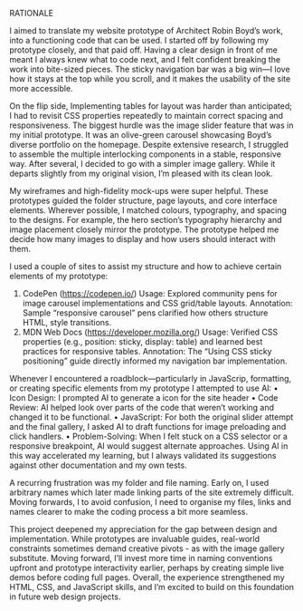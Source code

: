 RATIONALE

I aimed to translate my website prototype of Architect Robin Boyd’s work, into a functioning code that can be used. I started off by following my prototype closely, and that paid off. Having a clear design in front of me meant I always knew what to code next, and I felt confident breaking the work into bite-sized pieces. The sticky navigation bar was a big win—I love how it stays at the top while you scroll, and it makes the usability of the site more accessible.

On the flip side, Implementing tables for layout was harder than anticipated; I had to revisit CSS properties repeatedly to maintain correct spacing and responsiveness. The biggest hurdle was the image slider feature that was in my initial prototype. It was an olive-green carousel showcasing Boyd’s diverse portfolio on the homepage. Despite extensive research, I struggled to assemble the multiple interlocking components in a stable, responsive way. After several, I decided to go with a simpler image gallery. While it departs slightly from my original vision, I’m pleased with its clean look.

My wireframes and high-fidelity mock-ups were super helpful. These prototypes guided the folder structure, page layouts, and core interface elements. Wherever possible, I matched colours, typography, and spacing to the designs. For example, the hero section’s typography hierarchy and image placement closely mirror the prototype. The prototype helped me decide how many images to display and how users should interact with them.

I used a couple of sites to assist my structure and how to achieve certain elements of my prototype:
1.	CodePen (https://codepen.io/)
Usage: Explored community pens for image carousel implementations and CSS grid/table layouts.
Annotation: Sample “responsive carousel” pens clarified how others structure HTML, style transitions.
2.	MDN Web Docs (https://developer.mozilla.org/)
Usage: Verified CSS properties (e.g., position: sticky, display: table) and learned best practices for responsive tables.
Annotation: The “Using CSS sticky positioning” guide directly informed my navigation bar implementation.

Whenever I encountered a roadblock—particularly in JavaScrip, formatting, or creating specific elements from my prototype I attempted to use AI:
•	Icon Design: I prompted AI to generate a icon for the site header
•	Code Review: AI helped look over parts of the code that weren’t working and changed it to be functional.
•	JavaScript: For both the original slider attempt and the final gallery, I asked AI to draft functions for image preloading and click handlers.
•	Problem-Solving: When I felt stuck on a CSS selector or a responsive breakpoint, AI would suggest alternate approaches.
Using AI in this way accelerated my learning, but I always validated its suggestions against other documentation and my own tests.

A recurring frustration was my folder and file naming. Early on, I used arbitrary names which later made linking parts of the site extremely difficult. Moving forwards, I to avoid confusion, I need to organise my files, links and names clearer to make the coding process a bit more seamless.

This project deepened my appreciation for the gap between design and implementation. While prototypes are invaluable guides, real-world constraints sometimes demand creative pivots - as with the image gallery substitute. Moving forward, I’ll invest more time in naming conventions upfront and prototype interactivity earlier, perhaps by creating simple live demos before coding full pages. Overall, the experience strengthened my HTML, CSS, and JavaScript skills, and I’m excited to build on this foundation in future web design projects.
